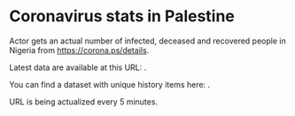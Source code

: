 # Coronavirus stats in Palestine

Actor gets an actual number of infected, deceased and recovered people in Nigeria from https://corona.ps/details.

Latest data are available at this URL: .

You can find a dataset with unique history items here: .

URL is being actualized every 5 minutes.
